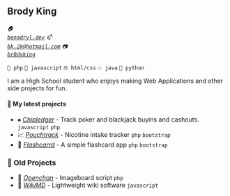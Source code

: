 ## Brody King 

<code><i>🏠 <a href="https://benadryl.dev">benadryl.dev</a></i></code>
<code><i>📫 <a href="mailto:bk.2k@hotmail.com">bk.2k@hotmail.com</a></i></code>
<code><i>📷 <a href="https://instagram.com/br0dyking">br0dyking</a></i></code>

`👑 php` `🤢 javascript` `🤓 html/css` `💥 java` `🐍 python`

I am a High School student who enjoys making Web Applications and other side projects for fun.

#### 🌱 My latest projects
- ♠️ [*Chipledger*](https://github.com/brodyking/chipledger) - Track poker and blackjack buyins and cashouts. `javascript` `php`
- 📈 [*Pouchtrack*](https://github.com/brodyking/ptrack) - Nicotine intake tracker `php` `bootstrap`
- 🏫 [*Flashcarrd*](https://github.com/brodyking/flashcarrd) - A simple flashcard app `php` `bootstrap`

### 🦖 Old Projects
- 💬 [*Openchan*](https://github.com/brodyking/openchan) - Imageboard script `php`
- 📖 [*WikiMD*](https://github.com/brodyking/wikimd) - Lightweight wiki software `javascript`

